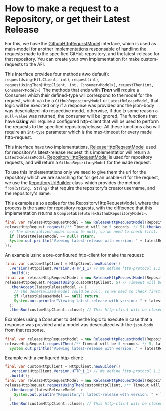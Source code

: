 # How to make a request to a Repository, or get their Latest Release
For this, we have the [GithubHttpRequestModel](https://github.com/aivruu/repo-viewer/blob/recode/api/src/main/java/io/github/aivruu/repoviewer/api/http/GithubHttpRequestModel.java)
interface, which is used as main-model for another implementations responsable of handling the requests made to the specified GitHub repository,
and the latest-release for that repository. You can create your own implementation for make custom-requests to the API.

This interface provides four methods (two default): `requestUsing(HttpClient, int)`, `request(int)`, `requestUsingThen(HttpClient, int, Consumer<Model>)`, `requestThen(int, Consumer<Model>)`. The methods that ends with ___Then___ will require a Consumer which their defined-type will correspond to the model
for the request, which can be a `GithubRepositoryModel` or `LatestReleaseModel`, that logic
will be executed only if a response was provided and the json-body was deserialized into respective model, otherwise, if due to some reason a `null-value` was returned, the consumer will be ignored. The functions that have ___Using___ will require a configured http-client that will be used to perform the requests to the specified repository/release. All these functions also will require an `int-type` parameter which is the max-timeout for every made http-request.

This interface have two implementations, [ReleaseHttpRequestModel](https://github.com/aivruu/repo-viewer/blob/recode/implementation/src/main/java/io.github.aivruu.repoviewer/ReleaseHttpRequestModel.java)
used for repository's latest-release request, this implementation will return a `LatestReleaseModel`. [RepositoryHttpRequestModel](https://github.com/aivruu/repo-viewer/blob/recode/implementation/src/main/java/io.github.aivruu.repoviewer/RepositoryHttpRequestModel.java)
is used for repository requests, and will return a `GithubRepositoryModel` for the made request.

To use this implementations only we need to give them the url for the repository which we are searching for, for get an usable-url for the request,
we use the [RepositoryUrlBuilder](https://github.com/aivruu/repo-viewer/blob/recode/implementation/src/main/java/io.github.aivruu.repoviewer/RepositoryUrlBuilder.java)
class, which provides the method `from(String, String)` that require the repository's creator username, and the repository's name.

This examples also applies for the [RepositoryHttpRequestModel](https://github.com/aivruu/repo-viewer/blob/recode/implementation/src/main/java/io.github.aivruu.repoviewer/RepositoryHttpRequestModel.java),
where the process is the same for repository requests, with the difference that this implementation returns a `CompletableFuture<GithubRepositoryModel>`.

```java
final var releaseHttpRequestModel = new ReleaseHttpRequestModel(RepositoryUrlBuilder.from("aivruu", "repo-viewer"));
releaseHttpRequest.request(/** Timeout will be 5 seconds. */ 5).thenAccept(latestReleaseModel -> {
  // The deserialized-model could be null, so we need to check first.
  if (latestReleaseModel == null) return;
  System.out.println("Viewing latest-release with version: " + latestReleaseModel.version());
});
```
An example using a pre-configured http-client for make the request:
```java
final var customHttpClient = HttpClient.newBuilder()
  .version(HttpClient.Version.HTTP_1_1) // We define http-protocol 1.1 to use.
  .build();
final var releaseHttpRequestModel = new ReleaseHttpRequestModel(RepositoryUrlBuilder.from("aivruu", "repo-viewer"));
releaseHttpRequest.requestUsing(customHttpClient, 5) // Timeout will be 5 seconds.
  .thenAccept(latestReleaseModel -> {
    // The deserialized-model could be null, so we need to check first.
    if (latestReleaseModel == null) return;
    System.out.println("Viewing latest-release with version: " + latestReleaseModel.version());
  })
  .thenRun(customHttpClient::close); // This http-client will be closed once the completable-future has been completed.
```
Examples using a Consumer to define the logic to execute in case that a response was provided and a model was deserialized
with the `json-body` from that response.
```java
final var releaseHttpRequestModel = new ReleaseHttpRequestModel(RepositoryUrlBuilder.from("aivruu", "repo-viewer"));
releaseHttpRequest.requestThen(/** Timeout will be 5 seconds. */ 5, latestReleaseModel ->
  System.out.println("Viewing latest-release with version: " + latestReleaseModel.version()));
```
Example with a configured http-client:
```java
final var customHttpClient = HttpClient.newBuilder()
  .version(HttpClient.Version.HTTP_1_1) // We define http-protocol 1.1 to use.
  .build();
final var releaseHttpRequestModel = new ReleaseHttpRequestModel(RepositoryUrlBuilder.from("aivruu", "repo-viewer"));
releaseHttpRequest.requestUsingThen(customHttpClient, /** Timeout will be 5 seconds. */ 5, latestReleaseModel -> cache.put("release-http-request", latestReleaseModel))
  .thenAccept(latestReleaseModel ->
    System.out.println("Repository's latest-release with version: " + latestReleaseModel.version());
  )
  .thenRun(customHttpClient::close); // This http-client will be closed once the completable-future has been completed.
```
